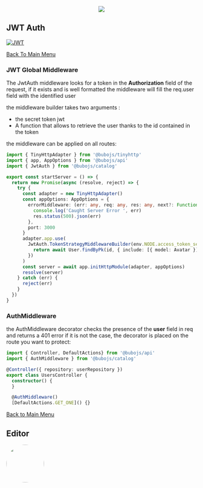 <p align="center">
  <a href="https://github.com/owliehq/buboJS/tree/develop">
    <img src="https://owlie.xyz/bubo/bubo-js.png">
  </a>
</p>

## JWT Auth ##

[![JWT](https://img.shields.io/npm/v/@bubojs/strategy-jwt?label=strategy-jwt)](https://www.npmjs.com/package/@bubojs/strategy-jwt)

[Back To Main Menu](../../../README.md#authentication-and-rights)

### JWT Global Middleware ###

The JwtAuth middleware looks for a token in the __Authorization__ field of the request, if it exists and is well formatted the middleware will fill the req.user field with the identified user

the middleware builder takes two arguments :

- the secret token jwt
- A function that allows to retrieve the user thanks to the id contained in the token

the middleware can be applied on all routes:

```ts
import { TinyHttpAdapter } from '@bubojs/tinyhttp'
import { app, AppOptions } from '@bubojs/api'
import { JwtAuth } from '@bubojs/catalog'

export const startServer = () => {
  return new Promise(async (resolve, reject) => {
    try {
      const adapter = new TinyHttpAdapter()
      const appOptions: AppOptions = {
        errorMiddleware: (err: any, req: any, res: any, next?: Function) => {
          console.log('Caught Server Error ', err)
          res.status(500).json(err)
        },
        port: 3000
      }
      adapter.app.use(
        JwtAuth.TokenStrategyMiddlewareBuilder(env.NODE.access_token_secret, async (id: string) => {
          return await User.findByPk(id, { include: [{ model: Avatar }] })
        })
      )
      const server = await app.initHttpModule(adapter, appOptions)
      resolve(server)
    } catch (err) {
      reject(err)
    }
  })
}

```

### AuthMiddleware ###

the AuthMiddleware decorator checks the presence of the __user__ field in req and returns a 401 error if it is not the case, the decorator is placed on the route you want to protect:

```ts
import { Controller, DefaultActions} from '@bubojs/api'
import { AuthMiddleware } from '@bubojs/catalog'

@Controller({ repository: userRepository })
export class UsersController {
  constructor() {
  }

  @AuthMiddleware()
  [DefaultActions.GET_ONE]() {}
```

[Back to Main Menu](../../../README.md#authentication-and-rights)

## Editor ##

<p>
  <a href="https://www.owlie.xyz">
    <img style="border-radius:50%" width="100" height="100" src="https://www.owlie.xyz/bubo/owlielogo.png">
  </a>
</p>